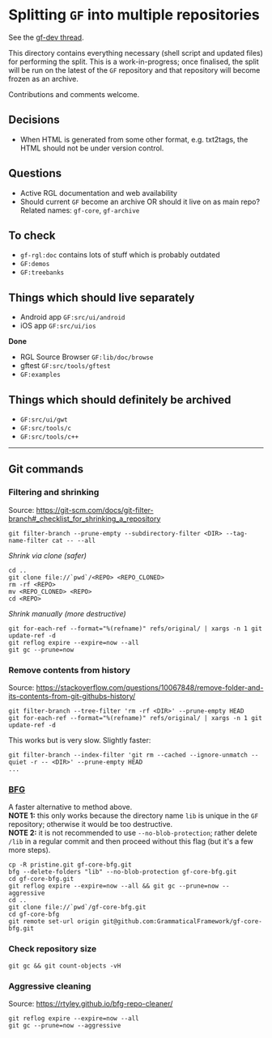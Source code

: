 # Splitting `GF` into multiple repositories

See the [gf-dev thread](https://groups.google.com/d/topic/gf-dev/fedRMIi44pE/discussion).

This directory contains everything necessary (shell script and updated files) for performing the split.
This is a work-in-progress; once finalised, the split will be run on the latest of the `GF` repository and that repository will become frozen as an archive.

Contributions and comments welcome.

## Decisions

- When HTML is generated from some other format, e.g. txt2tags, the HTML should not be under version control.

## Questions

- Active RGL documentation and web availability
- Should current `GF` become an archive OR should it live on as main repo?
  Related names: `gf-core`, `gf-archive`

## To check

- `gf-rgl:doc` contains lots of stuff which is probably outdated
- `GF:demos`
- `GF:treebanks`

## Things which should live separately

- Android app `GF:src/ui/android`
- iOS app `GF:src/ui/ios`

**Done**
- RGL Source Browser `GF:lib/doc/browse`
- gftest `GF:src/tools/gftest`
- `GF:examples`


## Things which should definitely be archived

- `GF:src/ui/gwt`
- `GF:src/tools/c`
- `GF:src/tools/c++`

---

## Git commands

### Filtering and shrinking
Source: https://git-scm.com/docs/git-filter-branch#_checklist_for_shrinking_a_repository
```
git filter-branch --prune-empty --subdirectory-filter <DIR> --tag-name-filter cat -- --all
```

*Shrink via clone (safer)*
```
cd ..
git clone file://`pwd`/<REPO> <REPO_CLONED>
rm -rf <REPO>
mv <REPO_CLONED> <REPO>
cd <REPO>
```

*Shrink manually (more destructive)*
```
git for-each-ref --format="%(refname)" refs/original/ | xargs -n 1 git update-ref -d
git reflog expire --expire=now --all
git gc --prune=now
```

### Remove contents from history
Source: https://stackoverflow.com/questions/10067848/remove-folder-and-its-contents-from-git-githubs-history/
```
git filter-branch --tree-filter 'rm -rf <DIR>' --prune-empty HEAD
git for-each-ref --format="%(refname)" refs/original/ | xargs -n 1 git update-ref -d
```
This works but is very slow.
Slightly faster:

```
git filter-branch --index-filter 'git rm --cached --ignore-unmatch --quiet -r -- <DIR>' --prune-empty HEAD
...
```

### [BFG](https://rtyley.github.io/bfg-repo-cleaner/)
A faster alternative to method above.  
**NOTE 1:** this only works because the directory name `lib` is unique in the `GF` repository; otherwise it would be too destructive.  
**NOTE 2:** it is not recommended to use `--no-blob-protection`; rather delete `/lib` in a regular commit and then proceed without this flag (but it's a few more steps).

```
cp -R pristine.git gf-core-bfg.git
bfg --delete-folders "lib" --no-blob-protection gf-core-bfg.git
cd gf-core-bfg.git
git reflog expire --expire=now --all && git gc --prune=now --aggressive
cd ..
git clone file://`pwd`/gf-core-bfg.git
cd gf-core-bfg
git remote set-url origin git@github.com:GrammaticalFramework/gf-core-bfg.git
```

### Check repository size
```
git gc && git count-objects -vH
```

### Aggressive cleaning
Source: https://rtyley.github.io/bfg-repo-cleaner/
```
git reflog expire --expire=now --all
git gc --prune=now --aggressive
```
